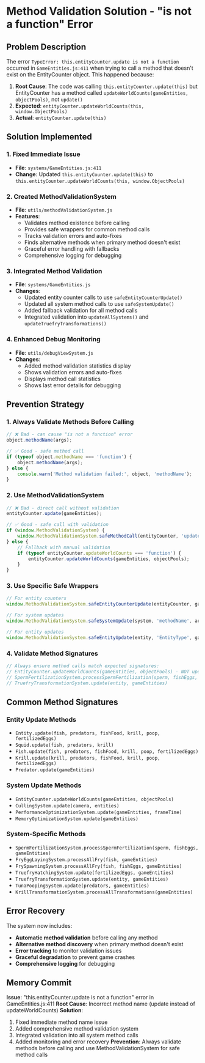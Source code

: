 # Method Validation Solution - "is not a function" Error

## Problem Description
The error `TypeError: this.entityCounter.update is not a function` occurred in `GameEntities.js:411` when trying to call a method that doesn't exist on the EntityCounter object. This happened because:

1. **Root Cause**: The code was calling `this.entityCounter.update(this)` but EntityCounter has a method called `updateWorldCounts(gameEntities, objectPools)`, not `update()`
2. **Expected**: `entityCounter.updateWorldCounts(this, window.ObjectPools)`
3. **Actual**: `entityCounter.update(this)`

## Solution Implemented

### 1. Fixed Immediate Issue
- **File**: `systems/GameEntities.js:411`
- **Change**: Updated `this.entityCounter.update(this)` to `this.entityCounter.updateWorldCounts(this, window.ObjectPools)`

### 2. Created MethodValidationSystem
- **File**: `utils/methodValidationSystem.js`
- **Features**:
  - Validates method existence before calling
  - Provides safe wrappers for common method calls
  - Tracks validation errors and auto-fixes
  - Finds alternative methods when primary method doesn't exist
  - Graceful error handling with fallbacks
  - Comprehensive logging for debugging

### 3. Integrated Method Validation
- **File**: `systems/GameEntities.js`
- **Changes**:
  - Updated entity counter calls to use `safeEntityCounterUpdate()`
  - Updated all system method calls to use `safeSystemUpdate()`
  - Added fallback validation for all method calls
  - Integrated validation into `updateAllSystems()` and `updateTruefryTransformations()`

### 4. Enhanced Debug Monitoring
- **File**: `utils/debugViewSystem.js`
- **Changes**:
  - Added method validation statistics display
  - Shows validation errors and auto-fixes
  - Displays method call statistics
  - Shows last error details for debugging

## Prevention Strategy

### 1. Always Validate Methods Before Calling
```javascript
// ❌ Bad - can cause "is not a function" error
object.methodName(args);

// ✅ Good - safe method call
if (typeof object.methodName === 'function') {
    object.methodName(args);
} else {
    console.warn('Method validation failed:', object, 'methodName');
}
```

### 2. Use MethodValidationSystem
```javascript
// ❌ Bad - direct call without validation
entityCounter.update(gameEntities);

// ✅ Good - safe call with validation
if (window.MethodValidationSystem) {
    window.MethodValidationSystem.safeMethodCall(entityCounter, 'updateWorldCounts', [gameEntities, objectPools], 'EntityCounter');
} else {
    // Fallback with manual validation
    if (typeof entityCounter.updateWorldCounts === 'function') {
        entityCounter.updateWorldCounts(gameEntities, objectPools);
    }
}
```

### 3. Use Specific Safe Wrappers
```javascript
// For entity counters
window.MethodValidationSystem.safeEntityCounterUpdate(entityCounter, gameEntities, objectPools);

// For system updates
window.MethodValidationSystem.safeSystemUpdate(system, 'methodName', args, 'SystemName');

// For entity updates
window.MethodValidationSystem.safeEntityUpdate(entity, 'EntityType', gameEntities);
```

### 4. Validate Method Signatures
```javascript
// Always ensure method calls match expected signatures:
// EntityCounter.updateWorldCounts(gameEntities, objectPools) - NOT update(gameEntities)
// SpermFertilizationSystem.processSpermFertilization(sperm, fishEggs, gameEntities)
// TruefryTransformationSystem.update(entity, gameEntities)
```

## Common Method Signatures

### Entity Update Methods
- `Entity.update(fish, predators, fishFood, krill, poop, fertilizedEggs)`
- `Squid.update(fish, predators, krill)`
- `Fish.update(fish, predators, fishFood, krill, poop, fertilizedEggs)`
- `Krill.update(krill, predators, fishFood, krill, poop, fertilizedEggs)`
- `Predator.update(gameEntities)`

### System Update Methods
- `EntityCounter.updateWorldCounts(gameEntities, objectPools)`
- `CullingSystem.update(camera, entities)`
- `PerformanceOptimizationSystem.update(gameEntities, frameTime)`
- `MemoryOptimizationSystem.update(gameEntities)`

### System-Specific Methods
- `SpermFertilizationSystem.processSpermFertilization(sperm, fishEggs, gameEntities)`
- `FryEggLayingSystem.processAllFry(fish, gameEntities)`
- `FrySpawningSystem.processAllFry(fish, fishEggs, gameEntities)`
- `TruefryHatchingSystem.update(fertilizedEggs, gameEntities)`
- `TruefryTransformationSystem.update(entity, gameEntities)`
- `TunaPoopingSystem.update(predators, gameEntities)`
- `KrillTransformationSystem.processAllTransformations(gameEntities)`

## Error Recovery
The system now includes:
- **Automatic method validation** before calling any method
- **Alternative method discovery** when primary method doesn't exist
- **Error tracking** to monitor validation issues
- **Graceful degradation** to prevent game crashes
- **Comprehensive logging** for debugging

## Memory Commit
**Issue**: "this.entityCounter.update is not a function" error in GameEntities.js:411
**Root Cause**: Incorrect method name (update instead of updateWorldCounts)
**Solution**: 
1. Fixed immediate method name issue
2. Added comprehensive method validation system
3. Integrated validation into all system method calls
4. Added monitoring and error recovery
**Prevention**: Always validate methods before calling and use MethodValidationSystem for safe method calls 